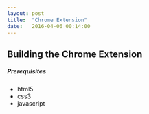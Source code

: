 ```yaml
---
layout: post
title:  "Chrome Extension"
date:   2016-04-06 00:14:00
---
```

## Building the Chrome Extension

##### Prerequisites

  - html5
  - css3
  - javascript
